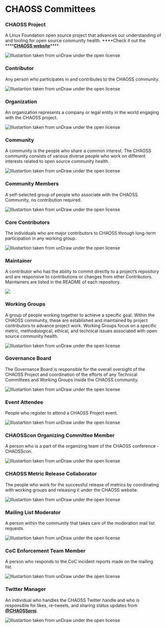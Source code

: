 # CHAOSS Committees

### **CHAOSS Project**

A Linux Foundation open source project that advances our understanding of and tooling for open source community health. ****Check it out the ****[**CHAOSS website**](https://chaoss.community/)\*\*\*\*

![Illustartion taken from unDraw under the open license](../.gitbook/assets/undraw_organizing_projects_0p9a.png)

### **Contributor**

Any person who participates in and contributes to the CHAOSS community.

![Illustartion taken from unDraw under the open license](../.gitbook/assets/undraw_developer_activity_bv83-2-.png)

### **Organization**

An organization represents a company or legal entity in the world engaging with the CHAOSS project. 

![Illustartion taken from unDraw under the open license](../.gitbook/assets/undraw_product_tour_foyt.png)

### **Community**

A community is the people who share a common interest. The CHAOSS community consists of various diverse people who work on different interests related to open source community health.

![Illustartion taken from unDraw under the open license](../.gitbook/assets/undraw_meet_the_team_e5b7.png)

### **Community Members**

A self-selected group of people who associate with the CHAOSS Community, no contribution required.

![Illustartion taken from unDraw under the open license](../.gitbook/assets/undraw_community_8nwl.png)

### **Core Contributors**

The individuals who are major contributors to CHAOSS through long-term participation in any working group.

![Illustartion taken from unDraw under the open license](../.gitbook/assets/undraw_team_page_re_cffb.png)

### **Maintainer**

A contributor who has the ability to commit directly to a project’s repository and are responsive to contributions or changes from other Contributors. Maintainers are listed in the README of each repository.

![](../.gitbook/assets/undraw_clean_up_ucm0.png)

### **Working Groups**

A group of people working together to achieve a specific goal. Within the CHAOSS community, these are established and maintained by project contributors to advance project work. Working Groups focus on a specific metric, methodological, ethical, and technical issues associated with open source community health.

![Illustartion taken from unDraw under the open license](../.gitbook/assets/undraw_group_chat_unwm.png)

### **Governance Board**

The Governance Board is responsible for the overall oversight of the CHAOSS Project and coordination of the efforts of any Technical Committees and Working Groups inside the CHAOSS community.

![Illustartion taken from unDraw under the open license](../.gitbook/assets/undraw_team_ih79.png)

### **Event Attendee**

People who register to attend a CHAOSS Project event. 

![Illustartion taken from unDraw under the open license](../.gitbook/assets/undraw_events_2p66.png)

### **CHAOSScon Organizing Committee Member**

A person who is a part of the organizing team of the CHAOSS conference - CHAOSScon.

![Illustartion taken from unDraw under the open license](../.gitbook/assets/undraw_conference_uo36.png)

### **CHAOSS Metric Release Collaborator**

The people who work for the successful release of metrics by coordinating with working groups and releasing it under the CHAOSS website.

![Illustartion taken from unDraw under the open license](../.gitbook/assets/undraw_collaboration2_8og0.png)

### **Mailing List Moderator**

A person within the community that takes care of the moderation mail list requests.

![Illustartion taken from unDraw under the open license](../.gitbook/assets/undraw_live_collaboration_2r4y.png)

### **CoC Enforcement Team Member**

A person who responds to the CoC incident reports made on the mailing list.

![Illustartion taken from unDraw under the open license](../.gitbook/assets/undraw_blog_anyj.png)

### **Twitter Manager**

An individual who handles the CHAOSS Twitter handle and who is responsible for likes, re-tweets, and sharing status updates from [**@CHAOSSproj**](https://twitter.com/CHAOSSproj).

![Illustartion taken from unDraw under the open license](../.gitbook/assets/undraw_viral_tweet_gndb-1-.png)

